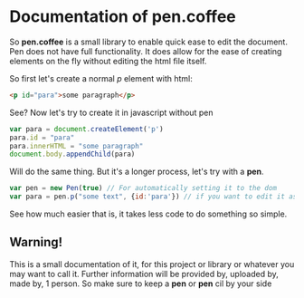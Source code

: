 # Documentation of pen.coffee

So **pen.coffee** is a small library to enable quick ease to edit the document.
Pen does not have full functionality. It does allow for the ease of creating elements on the fly without
editing the html file itself.

So first let's create a normal _p_ element
with html:
```html
<p id="para">some paragraph</p>
```
See?
Now let's try to create it in javascript without pen
```js
var para = document.createElement('p')
para.id = "para"
para.innerHTML = "some paragraph"
document.body.appendChild(para)
```
Will do the same thing. But it's a longer process, let's try with a **pen**.
```js
var pen = new Pen(true) // For automatically setting it to the dom
var para = pen.p("some text", {id:'para'}) // if you want to edit it as well
```
See how much easier that is, it takes less code to do something so simple.

## Warning!
This is a small documentation of it, for this project or library or whatever you may want to call it.
Further information will be provided by, uploaded by, made by, 1 person.
So make sure to keep a **pen** or **pen** cil by your side
